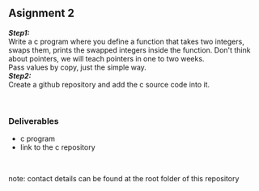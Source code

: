 ## Asignment 2
***Step1:***  
Write a c program where you define a function that takes two integers,  
swaps them, prints the swapped integers inside the function.
Don't think about pointers, we will teach pointers in one to two weeks.  
Pass values by copy, just the simple way.  
***Step2:***  
Create a github repository and add the c source code into it.



<br>

### Deliverables
- c program
- link to the c repository

<br>

note: contact details can be found at the root folder of this repository